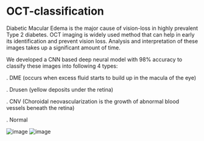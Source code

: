 # OCT-classification
Diabetic Macular Edema is the major cause of vision-loss in highly prevalent Type 2 diabetes. OCT imaging is widely used method that can help in early its identification and prevent vision loss. Analysis and interpretation of these images takes up a significant amount of time.

We developed a CNN based deep neural model with 98% accuracy to classify these images into following 4 types: 

. DME (occurs when excess fluid starts to build up in the macula of the eye)

. Drusen (yellow deposits under the retina)

. CNV (Choroidal neovascularization is the growth of abnormal blood vessels beneath the retina)

. Normal

![image](https://github.com/AnilpreetSingh/OCT-classification/assets/90110629/55e89680-296f-46cc-b7db-2f6b507bfbc2)
![image](https://github.com/AnilpreetSingh/OCT-classification/assets/90110629/057aea89-8b5a-42b9-8bad-5939f0d27a41)





